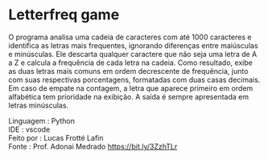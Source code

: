 # Letterfreq game 

O programa analisa uma cadeia de caracteres com até 1000 caracteres e identifica as letras mais frequentes, ignorando diferenças entre maiúsculas e minúsculas. Ele descarta qualquer caractere que não seja uma letra de A a Z e calcula a frequência de cada letra na cadeia. Como resultado, exibe as duas letras mais comuns em ordem decrescente de frequência, junto com suas respectivas porcentagens, formatadas com duas casas decimais. Em caso de empate na contagem, a letra que aparece primeiro em ordem alfabética tem prioridade na exibição. A saída é sempre apresentada em letras minúsculas.

Linguagem : Python <br>
IDE : vscode <br>
Feito por : Lucas Frotté Lafin <br>
Fonte : Prof. Adonai Medrado https://bit.ly/3ZzhTLr <br>
